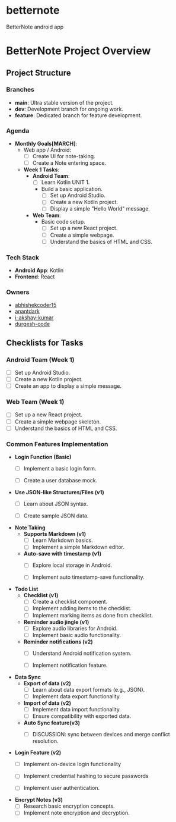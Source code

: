 # betternote
BetterNote android app
# BetterNote Project Overview

## Project Structure

### Branches
- **main**: Ultra stable version of the project.
- **dev**: Development branch for ongoing work.
- **feature**: Dedicated branch for feature development.

### Agenda
- **Monthly Goals[MARCH]**:
    - Web app / Android:
        - [ ] Create UI for note-taking.
        - [ ] Create a Note entering space.

    - **Week 1 Tasks**:
        - **Android Team**:
            - [ ] Learn Kotlin UNIT 1.
            - Build a basic application.
                - [ ] Set up Android Studio.
                - [ ] Create a new Kotlin project.
                - [ ] Display a simple "Hello World" message.

        - **Web Team**:
            - Basic code setup.
                - [ ] Set up a new React project.
                - [ ] Create a simple webpage.
                - [ ] Understand the basics of HTML and CSS.

### Tech Stack
- **Android App**: Kotlin
- **Frontend**: React

### Owners
- [abhishekcoder15](https://github.com/abhishekcoder15)
- [anantdark](https://github.com/anantdark)
- [i-akshay-kumar](https://github.com/i-akshay-kumar)
- [durgesh-code](https://github.com/durgesh-code)

## Checklists for Tasks

### Android Team (Week 1)
- [ ] Set up Android Studio.
- [ ] Create a new Kotlin project.
- [ ] Create an app to display a simple message.

### Web Team (Week 1)
- [ ] Set up a new React project.
- [ ] Create a simple webpage skeleton.
- [ ] Understand the basics of HTML and CSS.

### Common Features Implementation
- **Login Function (Basic)**
    - [ ] Implement a basic login form.
    - [ ] Create a user database mock.


- **Use JSON-like Structures/Files (v1)**
    - [ ] Learn about JSON syntax.
    - [ ] Create sample JSON data.


- **Note Taking**
    - **Supports Markdown (v1)**
        - [ ] Learn Markdown basics.
        - [ ] Implement a simple Markdown editor.

    - **Auto-save with timestamp (v1)**
        - [ ] Explore local storage in Android.
        - [ ] Implement auto timestamp-save functionality.


- **Todo List**
    - **Checklist (v1)**
        - [ ] Create a checklist component.
        - [ ] Implement adding items to the checklist.
        - [ ] Implement marking items as done from checklist.

    - **Reminder audio jingle (v1)**
        - [ ] Explore audio libraries for Android.
        - [ ] Implement basic audio functionality.

    - **Reminder notifications (v2)**
        - [ ] Understand Android notification system.
        - [ ] Implement notification feature.


- **Data Sync**
    - **Export of data (v2)**
        - [ ] Learn about data export formats (e.g., JSON).
        - [ ] Implement data export functionality.

    - **Import of data (v2)**
        - [ ] Implement data import functionality.
        - [ ] Ensure compatibility with exported data.
    
    - **Auto Sync feature(v3)**
      - [ ] DISCUSSION: sync between devices and merge conflict resolution.


- **Login Feature (v2)**
    - [ ] Implement on-device login functionality 
    - [ ] Implement credential hashing to secure passwords
    - [ ] Implement user authentication.


- **Encrypt Notes (v3)**
    - [ ] Research basic encryption concepts.
    - [ ] Implement note encryption and decryption.
